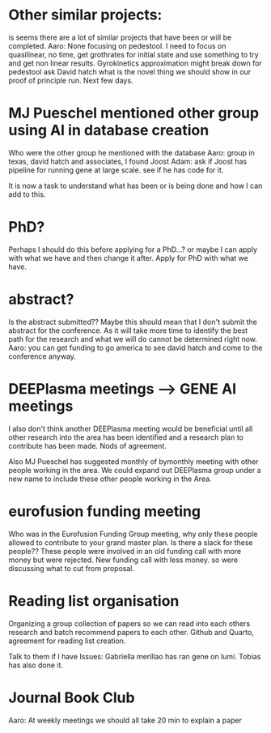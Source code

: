 # Other similar projects: 
is seems there are a lot of similar projects that have been or will be completed.
Aaro: None focusing on pedestool. I need to focus on quasilinear, no time, get grothrates for initial state and use something to try and get non linear results. 
Gyrokinetics approximation might break down for pedestool
ask David hatch what is the novel thing we should show in our proof of principle run. Next few days.

# MJ Pueschel mentioned other group using AI in database creation
Who were the other group he mentioned with the database
Aaro: group in texas, david hatch and associates, 
I found Joost
Adam: ask if Joost has pipeline for running gene at large scale. see if he has code for it. 

It is now a task to understand what has been or is being done and how I can add to this. 

# PhD?
Perhaps I should do this before applying for a PhD...? or maybe I can apply with what we have and then change it after.
Apply for PhD with what we have. 

# abstract?
Is the abstract submitted??
Maybe this should mean that I don't submit the abstract for the conference. As it will take more time to identify the best path for the research and what we will do cannot be determined right now.
Aaro: you can get funding to go america to see david hatch and come to the conference anyway. 

# DEEPlasma meetings --> GENE AI meetings
I also don't think another DEEPlasma meeting would be beneficial until all other research into the area has been identified and a research plan to contribute has been made.
Nods of agreement. 

Also MJ Pueschel has suggested monthly of bymonthly meeting with other people working in the area. We could expand out DEEPlasma group under a new name to include these other people working in the Area.

# eurofusion funding meeting
Who was in the Eurofusion Funding Group meeting, why only these people allowed to contribute to your grand master plan. Is there a slack for these people??
These people were involved in an old funding call with more money but were rejected. New funding call with less money. so were discussing what to cut from proposal. 

# Reading list organisation
Organizing a group collection of papers so we can read into each others research and batch recommend papers to each other.
Github and Quarto, agreement for reading list creation. 

Talk to them if I have Issues:
Gabriella merillao has ran gene on lumi. Tobias has also done it.

# Journal Book Club
Aaro: At weekly meetings we should all take 20 min to explain a paper